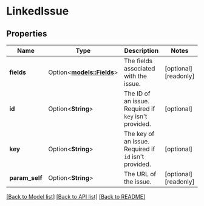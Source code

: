 # LinkedIssue

## Properties

Name | Type | Description | Notes
------------ | ------------- | ------------- | -------------
**fields** | Option<[**models::Fields**](Fields.md)> | The fields associated with the issue. | [optional][readonly]
**id** | Option<**String**> | The ID of an issue. Required if `key` isn't provided. | [optional]
**key** | Option<**String**> | The key of an issue. Required if `id` isn't provided. | [optional]
**param_self** | Option<**String**> | The URL of the issue. | [optional][readonly]

[[Back to Model list]](../README.md#documentation-for-models) [[Back to API list]](../README.md#documentation-for-api-endpoints) [[Back to README]](../README.md)



